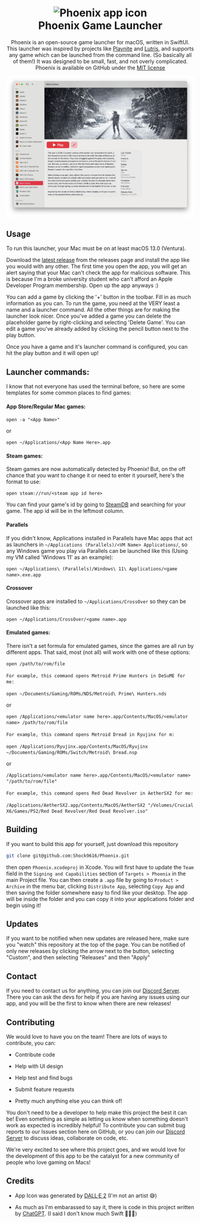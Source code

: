 <h1 align="center">
  <br>
  <img src="Readme Images/Icon.png" alt="Phoenix app icon" width="100" height="100"/>
  <br>
  <b>Phoenix Game Launcher</b>
  <br>
</h1>

<p align="center">Phoenix is an open-source game launcher for macOS, written in SwiftUI. This launcher was inspired by projects like <a href="https://playnite.link" target="_blank">Playnite</a> and <a href="https://lutris.net" target="_blank">Lutris</a>, and supports any game which can be launched from the command line. (So basically all of them!) It was designed to be small, fast, and not overly complicated. Phoenix is available on GitHub under the <a href="License.txt" target="_blank">MIT license</a></p>

<img src="Readme Images/phoenixlight.webp" alt="Screenshot of the app"/>

## Usage

To run this launcher, your Mac must be on at least macOS 13.0 (Ventura).

Download the [latest release](https://github.com/Shock9616/Phoenix/releases) from the releases page and install the app like you would with any other. The first time you open the app, you will get an alert saying that your Mac can't check the app for malicious software. This is because I'm a broke university student who can't afford an Apple Developer Program membership. Open up the app anyways :)

You can add a game by clicking the '+' button in the toolbar. Fill in as much information as you can. To run the game, you need at the VERY least a name and a launcher command. All the other things are for making the launcher look nicer. Once you've added a game you can delete the placeholder game by right-clicking and selecting 'Delete Game'. You can edit a game you've already added by clicking the pencil button next to the play button. 

Once you have a game and it's launcher command is configured, you can hit the play button and it will open up!

## Launcher commands:

I know that not everyone has used the terminal before, so here are some templates for some common places to find games:

#### App Store/Regular Mac games:

```
open -a "<App Name>"
```

or

```
open ~/Applications/<App Name Here>.app
```

#### Steam games:

Steam games are now automatically detected by Phoenix! But, on the off chance that you want to change it or need to enter it yourself, here's the format to use:

```
open steam://run/<steam app id here>
```

You can find your game's id by going to [SteamDB](steamdb.info) and searching for your game. The app id will be in the leftmost column.

#### Parallels

If you didn't know, Applications installed in Parallels have Mac apps that act as launchers in `~/Applications (Parallels)/<VM Name> Applications/`, so any Windows game you play via Parallels can be launched like this (Using my VM called 'Windows 11' as an example):

```
open ~/Applications\ (Parallels)/Windows\ 11\ Applications/<game name>.exe.app
```

#### Crossover

Crossover apps are installed to `~/Applications/CrossOver` so they can be launched like this:

```
open ~/Applications/CrossOver/<game name>.app
```

#### Emulated games:

There isn't a set formula for emulated games, since the games are all run by different apps. That said, most (not all) will work with one of these options:

```
open /path/to/rom/file

For example, this command opens Metroid Prime Hunters in DeSuME for me:

open ~/Documents/Gaming/ROMs/NDS/Metroid\ Prime\ Hunters.nds
```

or 

```
open /Applications/<emulator name here>.app/Contents/MacOS/<emulator name> /path/to/rom/file

For example, this command opens Metroid Dread in Ryujinx for m:

open /Applications/Ryujinx.app/Contents/MacOS/Ryujinx ~/Documents/Gaming/ROMs/Switch/Metroid\ Dread.nsp
```

or 

```
/Applications/<emulator name here>.app/Contents/MacOS/<emulator name> "/path/to/rom/file"

For example, this command opens Red Dead Revolver in AetherSX2 for me:

/Applications/AetherSX2.app/Contents/MacOS/AetherSX2 "/Volumes/Crucial X6/Games/PS2/Red Dead Revolver/Red Dead Revolver.iso"
```

## Building

If you want to build this app for yourself, just download this repository

```bash
git clone git@github.com:Shock9616/Phoenix.git
```

then open `Phoenix.xcodeproj` in Xcode. You will first have to update the `Team` field in the `Signing and Capabilities` section of `Targets > Phoenix` in the main Project file. You can then create a `.app` file by going to `Product > Archive` in the menu bar, clicking `Distribute App`, selecting `Copy App` and then saving the folder somewhere easy to find like your desktop. The app will be inside the folder and you can copy it into your applications folder and begin using it!

## Updates

If you want to be notified when new updates are released here, make sure you "watch" this repository at the top of the page. You can be notified of only new releases by clicking the arrow next to the button, selecting "Custom", and then selecting "Releases" and then "Apply"

## Contact

If you need to contact us for anything, you can join our [Discord Server](https://discord.gg/Q8TQ6rYfGQ). There you can ask the devs for help if you are having any issues using our app, and you will be the first to know when there are new releases!

## Contributing

We would love to have you on the team! There are lots of ways to contribute, you can:

- Contribute code

- Help with UI design

- Help test and find bugs

- Submit feature requests

- Pretty much anything else you can think of!

You don't need to be a developer to help make this project the best it can be! Even something as simple as letting us know when something doesn't work as expected is incredibly helpful! To contribute you can submit bug reports to our Issues section here on GitHub, or you can join our [Discord Server](https://discord.gg/Q8TQ6rYfGQ) to discuss ideas, collaborate on code, etc.

We're very excited to see where this project goes, and we would love for the development of this app to be the catalyst for a new community of people who love gaming on Macs!

## Credits

* App Icon was generated by [DALL·E 2](https://openai.com/dall-e-2/) (I'm not an artist 😅)

* As much as I'm embarassed to say it, there is code in this project written by [ChatGPT](https://openai.com). (I said I don't know much Swift 🤷‍♂️😅)
